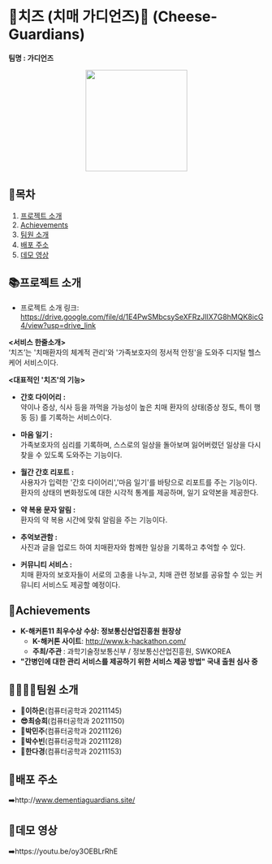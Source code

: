 # 🧀치즈 (치매 가디언즈)🧀 (Cheese-Guardians)
<b> 팀명 : 가디언즈</b>
<p align="center">
  <img src="https://user-images.githubusercontent.com/80445246/245830427-cdd7d976-233b-4f13-bf4c-a9599c9999d8.png" style="width:200px; height:200px">
</p>

## 📖목차
1. [프로젝트 소개](#프로젝트-소개)
2. [Achievements](#Achievements)
3. [팀원 소개](#팀원-소개)
4. [배포 주소](#배포-주소)
5. [데모 영상](#데모-영상)


## 📚프로젝트 소개
- 프로젝트 소개 링크: https://drive.google.com/file/d/1E4PwSMbcsySeXFRzJIlX7G8hMQK8icG4/view?usp=drive_link
  
<b><서비스 한줄소개></b> <br>
 ‘치즈’는 '치매환자의 체계적 관리'와 '가족보호자의 정서적 안정'을 도와주 디지털 헬스케어 서비스이다. 

<b><대표적인 '치즈'의 기능></b> <br>
- <b> 간호 다이어리 :</b> <br> 
  약이나 증상, 식사 등을 까먹을 가능성이 높은 치매 환자의 상태(증상 정도, 특이 행동 등) 를 기록하는 서비스이다.

- <b> 마음 일기 : </b> <br>
  가족보호자의 심리를 기록하며, 스스로의 일상을 돌아보며 잃어버렸던 일상을 다시 찾을 수 있도록 도와주는 기능이다.
  
- <b> 월간 간호 리포트 :</b> <br>
  사용자가 입력한 '간호 다이어리','마음 일기'를 바탕으로 리포트를 주는 기능이다. 
  환자의 상태의 변화정도에 대한 시각적 통계를 제공하며, 일기 요약본을 제공한다.
  
- <b> 약 복용 문자 알림 :</b> <br>
  환자의 약 복용 시간에 맞춰 알림을 주는 기능이다.
  
- <b> 추억보관함 :</b> <br>
  사진과 글을 업로드 하여 치매환자와 함께한 일상을 기록하고 추억할 수 있다.



- <b>커뮤니티 서비스 : </b> <br>
 치매 환자의 보호자들이 서로의 고충을 나누고, 치매 관련 정보를 공유할 수 있는 커뮤니티 서비스도 제공할 예정이다.

## 🏅Achievements
- <b> K-해커톤11 최우수상 수상: 정보통신산업진흥원 원장상 </b>
  - <b> K-해커톤 사이트</b>: http://www.k-hackathon.com/
  - <b> 주최/주관 </b>: 과학기술정보통신부 / 정보통신산업진흥원, SWKOREA
- <b> "간병인에 대한 관리 서비스를 제공하기 위한 서비스 제공 방법" 국내 출원 심사 중 </b>

## 👨‍👩‍👧‍👦팀원 소개
- <b>🫡이하은</b>(컴퓨터공학과 20211145) <br>
- <b>😎최승희</b>(컴퓨터공학과 20211150) <br>
- <b>🫡박민주</b>(컴퓨터공학과 20211126) <br>
- <b>🫡박수빈</b>(컴퓨터공학과 20211128) <br>
- <b>🫡한다경</b>(컴퓨터공학과 20211153) <br>


## 🔎배포 주소
➡️http://www.dementiaguardians.site/
  
## 🔗데모 영상
➡️https://youtu.be/oy3OEBLrRhE


  
